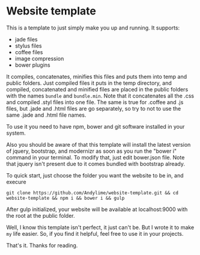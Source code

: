 Website template
===

This is a template to just simply make you up and running. It supports:
* jade files
* stylus files
* coffee files
* image compression
* bower plugins

It compiles, concatenates, minifies this files and puts them into temp and public folders. Just compiled files it puts in the temp directory, and compiled, concatenated and minified files are placed in the public folders with the names `bundle` and `bundle.min`. Note that it concatenates all the .css and compiled .styl files into one file. The same is true for .coffee and .js files, but .jade and .html files are go separately, so try to not to use the same .jade and .html file names.

To use it you need to have npm, bower and git software installed in your system.

Also you should be aware of that this template will install the latest version of jquery, bootstrap, and modernizr as soon as you run the "bower i" command in your terminal. To modify that, just edit bower.json file. Note that jquery isn't present due to it comes bundled with bootstrap already.

To quick start, just choose the folder you want the website to be in, and execure
```
git clone https://github.com/Andylime/website-template.git && cd website-template && npm i && bower i && gulp
```
After gulp initialized, your website will be available at localhost:9000 with the root at the public folder.

Well, I know this template isn't perfect, it just can't be. But I wrote it to make `my` life easier. So, if you find it helpful, feel free to use it in your projects.

That's it. Thanks for reading.